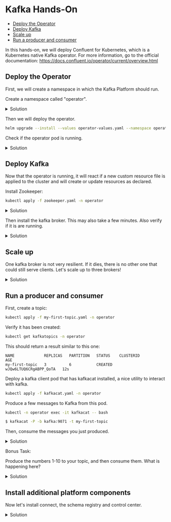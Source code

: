 # Kafka Hands-On

* [Deploy the Operator](#deploy-the-operator)
* [Deploy Kafka](#deploy-kafka)
* [Scale up](#scale-up)
* [Run a producer and consumer](#run-a-producer-and-consumer)

In this hands-on, we will deploy Confluent for Kubernetes, which is a Kubernetes native Kafka operator. For more information, go to the official documentation: https://docs.confluent.io/operator/current/overview.html


## Deploy the Operator

First, we will create a namespace in which the Kafka Platform should run.

Create a namespace called "operator".

<details>
  <summary>Solution</summary>

```bash
kubectl create namespace operator
```

</details>

Then we will deploy the operator.

```bash
helm upgrade --install --values operator-values.yaml --namespace operator operator confluent-for-kubernetes-2.1.0/helm/confluent-for-kubernetes
```

Check if the operator pod is running.

<details>
  <summary>Solution</summary>

```bash
kubectl get pods -n operator
```

You should see a pod running similar to this one:

```
NAME                                  READY   STATUS    RESTARTS   AGE
confluent-operator-5699dd58f7-sfgkx   1/1     Running   0          37s
```

You can also see your operator pod in the Kubernetes Dashboard:

http://localhost:8001/api/v1/namespaces/kubernetes-dashboard/services/https:kubernetes-dashboard:/proxy/#/pod?namespace=operator

</details>

## Deploy Kafka

Now that the operator is running, it will react if a new custom resource file is applied to the cluster and will create or update resources as declared.

Install Zookeeper:

```bash
kubectl apply -f zookeeper.yaml -n operator
```

<details>
  <summary>Solution</summary>

Verify that the zookeeper pod is running:

```bash
kubectl get pods -n operator
```

This should return a result similar to this one (It may take a few minutes until they are up):

```
NAME                                  READY   STATUS            RESTARTS   AGE
confluent-operator-5699dd58f7-sfgkx   1/1     Running           0          20m
zookeeper-0                           1/1     Running           0          13m
```

</details>

Then install the kafka broker. This may also take a few minutes. Also verify if it is are running.

<details>
  <summary>Solution</summary>

```bash
kubectl apply -f kafka.yaml -n operator
```

</details>

## Scale up

One kafka broker is not very resilient. If it dies, there is no other one that could still serve clients. Let's scale up to three brokers!

<details>
  <summary>Solution</summary>

Edit the file `kafka.yaml` to increase the replicas.

```yaml
...
spec:
  replicas: 3
...
```

Then apply the changed file to the Kubernetes cluster:

```bash
kubectl apply -f kafka.yaml -n operator
```

Verify that two new kafka pods are created.

```bash
kubectl get pods -n operator
```

</details>

## Run a producer and consumer

First, create a topic:

```bash
kubectl apply -f my-first-topic.yaml -n operator
```

Verify it has been created:

```bash
kubectl get kafkatopics -n operator
```

This should return a result similar to this one:

```
NAME             REPLICAS   PARTITION   STATUS    CLUSTERID                AGE
my-first-topic   3          6           CREATED   wJQw6LTUQ6CRgABPP_QoTA   12s
```

Deploy a kafka client pod that has kafkacat installed, a nice utility to interact with kafka.

```bash
kubectl apply -f kafkacat.yaml -n operator
```

Produce a few messages to Kafka from this pod.

```bash
kubectl -n operator exec -it kafkacat -- bash 

$ kafkacat -P -b kafka:9071 -t my-first-topic
```

Then, consume the messages you just produced.

<details>
  <summary>Solution</summary>

```bash
$ kafkacat -C -b kafka:9071 -t my-first-topic -o beginning -q
```

If you leave away `-o beginning`, the consumer will read starting from its last consumed offset.
`-q` stands for quiet mode and suppresses additional information.

</details>

Bonus Task:

Produce the numbers 1-10 to your topic, and then consume them. What is happening here?

<details>
  <summary>Solution</summary>

Do you observe that the numbers where not consumed in the same sequence as you produced them? This behaviour is expected! Kafka guarantuees ordering of messages only within a partition, but not within a topic. If a topic has multiple partitions (and no custom partitioning is defined), the messages will be written to partitions round-robin. While reading, the messages will not necessarily be consumed in the same order. If you need to guarantee total ordering on topic-level, you need to configure the topic with only 1 partition. Only do that if you really need to, since it limits your possibilities to scale your consumers.

</details>

## Install additional platform components

Now let's install connect, the schema registry and control center.

<details>
  <summary>Solution</summary>

```bash
kubectl apply -f schemaregistry.yaml -n operator
kubectl apply -f connect.yaml -n operator
kubectl apply -f controlcenter.yaml -n operator
```

</details>
